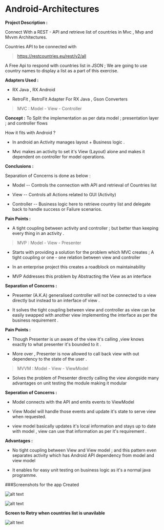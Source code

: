 # Android-Architectures

**Project Description :**

Connect With a REST - API and retrieve list of countries in Mvc , Mvp and Mvvm Architectures.

Countries API to be connected with 

>https://restcountries.eu/rest/v2/all

A Free Api to respond with countries list in JSON ; We are going to use country names to display a list as a part of this exercise.

**Adapters Used :**

* RX Java , RX Android

* RetroFit , RetroFit Adapter For RX Java , Gson Converters


> MVC  : Model - View - Controller

**Concept :** To Split the implementation as per data model ; presentation layer ; and controller flows 

How it fits with Android ?

* In android an Activity manages layout + Business logic .

* Mvc makes an activity to set it's View (Layout) alone and makes it dependent on controller for model operations. 

**Conclusions :**

Separation of Concerns is done as below :

*  Model --  Controls the connection with API and retrieval of Countries list

*  View --  Controls all Actions related to GUI (Activity)

*  Controller -- Business logic here to retrieve country list and delegate back to handle success or Failure scenarios. 

**Pain Points :** 

* A tight coupling between activity and controller ; but better than keeping every thing in an activity .


> MVP  : Model - View - Presenter


* Starts with providing a solution for the problem which MVC creates ; A tight coupling or one - one relation between view and controller

* In an enterprise project this creates a roadblock on maintainability 

* MVP Addresses this problem by Abstracting the View as an interface 

**Separation of Concerns :**

* Presenter (A.K.A) generalised controller will not be connected to a view directly but instead to an interface of view .

* It solves the tight coupling between view and controller as view can be easily swapped with another view implementing the interface as per the business requirement .

**Pain Points :**

* Though Presenter is un aware of the view it's calling ,view knows exactly to what presenter it's bounded to it .

* More over , Presenter is now allowed to call back view with out dependency to the state of the user .


> MVVM : Model  - View - ViewModel

* Solves the problem of Presenter directly calling the view alongside many advantages on unit testing the module making it modular

**Seperation of Concerns :**

* Model connects with the API and emits events to ViewModel 

* View Model will handle those events and update it's state to serve view when requested.

* view model basically updates it's local information and stays up to date with model , view can use that information as per it's requirement .

**Advantages :**

* No tight coupling between View and View model ; and this pattern even separates activity which has Android API dependency from model and view model

* It enables for easy unit testing on business logic as it's a normal java programme.

###Screenshots for the app Created  

![alt text](pics/1.JPG)

![alt text](pics/2.JPG)

**Screen to Retry when countries list is unavilable**

![alt text](pics/3.JPG)
